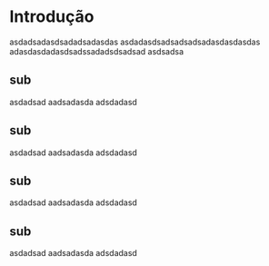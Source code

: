 # Introdução

asdadsadasdsadadsadasdas
asdadasdsadsadsadsadasdasdasdas
adasdasdadasdsadssadadsdsadsad
asdsadsa

## sub

asdadsad
aadsadasda
adsdadasd

## sub

asdadsad
aadsadasda
adsdadasd


## sub

asdadsad
aadsadasda
adsdadasd


## sub

asdadsad
aadsadasda
adsdadasd
